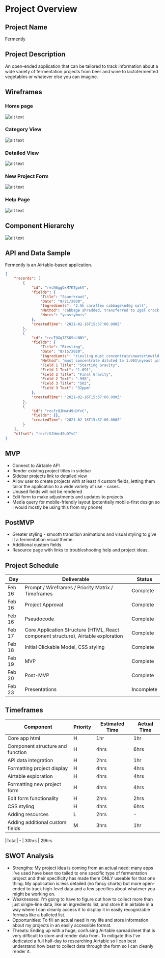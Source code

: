 # Project Overview

## Project Name

Fermently

## Project Description

An open-ended application that can be tailored to track information about a wide variety of fermentation projects from beer and wine to lactofermented vegetables or whatever else you can imagine.

## Wireframes
### Home page
![alt text](https://i.imgur.com/v3Q4ufnl.png "Wireframe - Home")
### Category View
![alt text](https://i.imgur.com/N9j01Lsl.png "Wireframe - Category View")
### Detailed View
![alt text](https://i.imgur.com/z7y4ih2l.png "Wireframe - Details")
### New Project Form
![alt text](https://i.imgur.com/NRViDT5l.png "Wireframe - Add")
### Help Page
![alt text](https://i.imgur.com/XGutoOsl.png "Wireframe - Help")

## Component Hierarchy 

![alt text](https://i.imgur.com/r0IdrvHl.png "Component Heirarchy")

## API and Data Sample

Fermently is an Airtable-based application.

```json
{
    "records": [
        {
            "id": "recN6ggQxM7KTgokV",
            "fields": {
                "Title": "Sauerkraut",
                "Date": "9/21/2020",
                "Ingredients": "2.5k caraflex cabbage\n46g salt",
                "Method": "cabbage shredded, transferred to 2gal crock, and salted\nmuddled after 2 hours\nweight placed and covered\nfermented at room temp",
                "Notes": "yeastybois"
            },
            "createdTime": "2021-02-16T15:37:00.000Z"
        },
        {
            "id": "recTOGq7ZS8SnLNNY",
            "fields": {
                "Title": "Riesling",
                "Date": "8/15/2020",
                "Ingredients": "riesling must concentrate\nwater\nwild yeast culture",
                "Method": "must concentrate diluted to 1.091\nyeast pitched with 6g Fermfast nutrients\nfermented at 65F for 1 month until gravity of .998 reached\nbottled with 32p...",
                "Field 1 Title": "Starting Gravity",
                "Field 1 Text": "1.091",
                "Field 2 Title": "Final Gravity",
                "Field 2 Text": ".998",
                "Field 3 Title": "SO2",
                "Field 3 Text": "32ppm"
            },
            "createdTime": "2021-02-16T15:37:00.000Z"
        },
        {
            "id": "recfrOJHmr49uDYvC",
            "fields": {},
            "createdTime": "2021-02-16T15:37:00.000Z"
        }
    ],
    "offset": "recfrOJHmr49uDYvC"
}
```

## MVP

- Connect to Airtable API
- Render existing project titles in sidebar
- Sidebar projects link to detailed view
- Allow user to create projects with at least 4 custom fields, letting them tailor the application to a wide variety of use - cases.
- Unused fields will not be rendered
- Edit form to make adjustments and updates to projects
- Media query for mobile-friendly layout (potentially mobile-first design so I would mostly be using this from my phone)

## PostMVP

- Greater styling - smooth transition animations and visual styling to give it a fermentation visual theme.
- Additional custom fields
- Resource page with links to troubleshooting help and project ideas.


## Project Schedule
|  Day | Deliverable | Status
|---|---| ---|
|Feb 16| Prompt / Wireframes / Priority Matrix / Timeframes | Complete
|Feb 16| Project Approval | Complete
|Feb 16| Pseudocode| Complete
|Feb 17| Core Application Structure (HTML, React component structure), Airtable exploration|Complete
|Feb 18| Initial Clickable Model, CSS styling |	Complete
|Feb 19| MVP |Complete
|Feb 20| Post-MVP | Complete
|Feb 23| Presentations | Incomplete

## Timeframes

| Component | Priority | Estimated Time | Actual Time |
|---|---|---|---|
| Core app html |   H   | 1hr | 1hr   |
|Component structure and function|    H  | 4hrs |  6hrs
|API data integration | H | 2hrs | 1hr
|Formatting project display | H | 4hrs | 4hrs
|Airtable exploration | H | 4hrs | 4hrs
|Formatting new project form | H | 4hrs |	4hrs
|Edit form functionality | H | 2hrs | 2hrs
|CSS styling | H | 4hrs | 6hrs
|Adding resources | L | 2hrs | -
|Adding additional custom fields | M | 3hrs | 1hr

|Total|	- | 30hrs | 29hrs

## SWOT Analysis

- Strengths: My project idea is coming from an actual need: many apps I've used have been too tailed to one specific type of fermentation project and their specificity has made them ONLY useable for that one thing. My application is less detailed (no fancy charts) but more open-ended  to track high-level data and a few specifics about whatever you might be working on.
- Weaknesses: I'm going to have to figure out how to collect more than just single-line data, like an ingredients list, and store it in airtable in a way where I can cleanly access it to display it in easily recognizable formats like a bulleted list.
- Opportunities: To fill an actual need in my life and store information about my projects in an easily accessible format.
- Threats: Ending up with a huge, confusing Airtable spreadsheet that is very difficult to store and render data from. To mitigate this I've dedicated a full half-day to researching Airtable so I can best understand how best to collect data through the form so I can cleanly render it.
